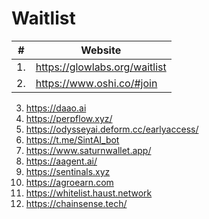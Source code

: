 # Waitlist
|#| Website        |
|---|--------------|
|1.| https://glowlabs.org/waitlist|
|2.| https://www.oshi.co/#join |
3. https://daao.ai
4. https://perpflow.xyz/
5. https://odysseyai.deform.cc/earlyaccess/
6. https://t.me/SintAI_bot
7. https://www.saturnwallet.app/
8. https://aagent.ai/
9. https://sentinals.xyz
10. https://agroearn.com
11. https://whitelist.haust.network
12. https://chainsense.tech/
